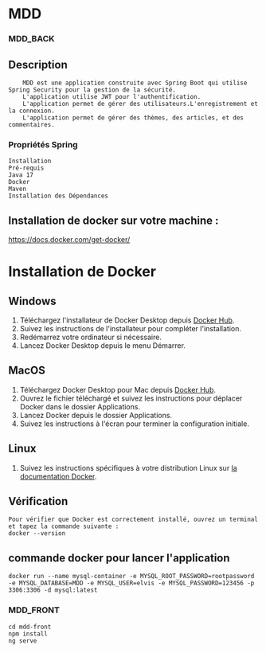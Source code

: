 # MDD

### MDD_BACK
## Description

        MDD est une application construite avec Spring Boot qui utilise Spring Security pour la gestion de la sécurité. 
        L'application utilise JWT pour l'authentification.
        L'application permet de gérer des utilisateurs.L'enregistrement et la connexion.
        L'application permet de gérer des thèmes, des articles, et des commentaires.

### Propriétés Spring

    Installation
    Pré-requis
    Java 17
    Docker
    Maven
    Installation des Dépendances

## Installation de docker sur votre machine :
https://docs.docker.com/get-docker/

# Installation de Docker

## Windows

1. Téléchargez l'installateur de Docker Desktop depuis [Docker Hub](https://www.docker.com/products/docker-desktop).
2. Suivez les instructions de l'installateur pour compléter l'installation.
3. Redémarrez votre ordinateur si nécessaire.
4. Lancez Docker Desktop depuis le menu Démarrer.

## MacOS

1. Téléchargez Docker Desktop pour Mac depuis [Docker Hub](https://www.docker.com/products/docker-desktop).
2. Ouvrez le fichier téléchargé et suivez les instructions pour déplacer Docker dans le dossier Applications.
3. Lancez Docker depuis le dossier Applications.
4. Suivez les instructions à l'écran pour terminer la configuration initiale.

## Linux

1. Suivez les instructions spécifiques à votre distribution Linux sur [la documentation Docker](https://docs.docker.com/engine/install/).

## Vérification

    Pour vérifier que Docker est correctement installé, ouvrez un terminal et tapez la commande suivante :
    docker --version

## commande docker pour lancer l'application

    docker run --name mysql-container -e MYSQL_ROOT_PASSWORD=rootpassword -e MYSQL_DATABASE=MDD -e MYSQL_USER=elvis -e MYSQL_PASSWORD=123456 -p 3306:3306 -d mysql:latest

### MDD_FRONT

    cd mdd-front
    npm install
    ng serve



